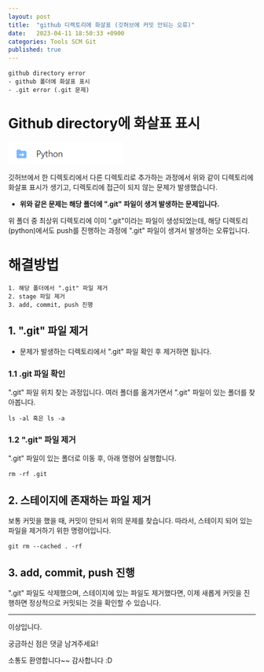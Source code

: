 ```yaml
---
layout: post
title:  "github 디렉토리에 화살표 (깃허브에 커밋 안되는 오류)"
date:   2023-04-11 18:50:33 +0900
categories: Tools SCM Git
published: true
---
```

```
github directory error
- github 폴더에 화살표 표시
- .git error (.git 문제)
```

# Github directory에 화살표 표시

![github_dir_error](/assets/img/Tools/SCM/Git/2023-04-11-%08github_dir_error/github_dir_error1.png)

깃허브에서 한 디렉토리에서 다른 디렉토리로 추가하는 과정에서 위와 같이 디렉토리에 화살표 표시가 생기고, 디렉토리에 접근이 되지 않는 문제가 발생했습니다.

- **위와 같은 문제는 해당 폴더에 ".git" 파일이 생겨 발생하는 문제입니다.**

위 폴더 중 최상위 디렉토리에 이미 ".git"이라는 파일이 생성되었는데, 해당 디렉토리(python)에서도 push를 진행하는 과정에 ".git" 파일이 생겨서 발생하는 오류입니다.

# 해결방법

```
1. 해당 폴더에서 ".git" 파일 제거
2. stage 파일 제거
3. add, commit, push 진행
```

## 1. ".git" 파일 제거

- 문제가 발생하는 디렉토리에서 ".git" 파일 확인 후 제거하면 됩니다.

### 1.1 .git 파일 확인
".git" 파일 위치 찾는 과정입니다. 여러 폴더를 옮겨가면서 ".git" 파일이 있는 폴더를 찾아봅니다.

```
ls -al 혹은 ls -a
```

### 1.2 ".git" 파일 제거

".git" 파일이 있는 폴더로 이동 후, 아래 명령어 실행합니다.

```
rm -rf .git
```

## 2. 스테이지에 존재하는 파일 제거
보통 커밋을 했을 때, 커밋이 안되서 위의 문제를 찾습니다. 따라서, 스테이지 되어 있는 파일을 제거하기 위한 명령어입니다.

```
git rm --cached . -rf
```

## 3. add, commit, push 진행

".git" 파일도 삭제했으며, 스테이지에 있는 파일도 제거했다면, 이제 새롭게 커밋을 진행하면 정상적으로 커밋되는 것을 확인할 수 있습니다.

---

이상입니다.

궁금하신 점은 댓글 남겨주세요!

소통도 환영합니다~~ 감사합니다 :D